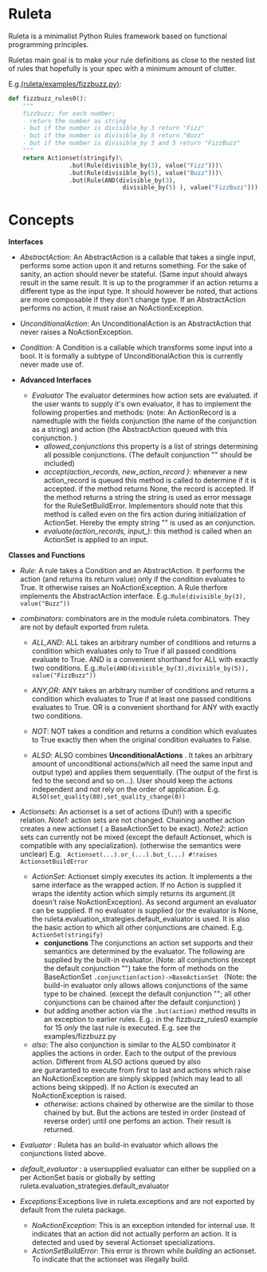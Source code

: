 # Ruleta

Ruleta is a minimalist Python Rules framework based on functional programming 
principles.

Ruletas main goal is to make your rule definitions as close to the nested list
of rules that hopefully is your spec with a minimum amount of clutter.


E.g.[(ruleta/examples/fizzbuzz.py)](https://github.com/Glinrens-corner/ruleta/blob/master/ruleta/examples/fizzbuzz.py):
```python
def fizzbuzz_rules0():
    """
    fizzbuzz; for each number:
    - return the number as string
    - but if the number is divisible_by 3 return "Fizz"
    - but if the number is divisible_by 5 return "Buzz"
    - but if the number is divisible_by 3 and 5 return "FizzBuzz"
    """  
    return Actionset(stringify)\
                 .but(Rule(divisible_by(3), value("Fizz")))\
                 .but(Rule(divisible_by(5), value("Buzz")))\
                 .but(Rule(AND(divisible_by(3),
                                divisible_by(5) ), value("FizzBuzz")))
```

# Concepts
**Interfaces**
* *AbstractAction*: An AbstractAction is a callable that takes a single input, performs some action
  upon it and returns something. For the sake of sanity, an action should never be stateful. (Same input  should always result in the same result.
  It is up to the programmer if an action returns a different type as the
  input type. It should however be noted, that actions are more composable if
  they don't change type.
  If an AbstractAction performs no action, it must raise an
  NoActionException.
* *UnconditionalAction*: An UnconditionalAction is an AbstractAction that
  never raises a NoActionException.
	
* *Condition*: A Condition is a callable which transforms some input into a
  bool. It is formally a subtype of UnconditionalAction this is currently
  never made use of.
* **Advanced Interfaces**
  * *Evaluator* The evaluator determines how action sets are evaluated.
    if the user wants to supply it's own evaluator, it has to implement the
    following properties and methods:
	(note: An ActionRecord is a namedtuple with the fields conjunction (the
    name of the conjunction as a string) and action (the AbstractAction queued
    with this conjunction. )
    * *allowed_conjunctions* this property is a list of strings determining
      all possible conjunctions. (The default conjunction "" should be included)
    * *accept(action_records, new_action_record )*: whenever a new
      action_record is queued this method is called to determine if it is
      accepted. if the method returns None, the record is accepted. If the
      method returns a string the string is used as error message for the
      RuleSetBuildError.
	  Implementors should note that this method is called even on the firs
      action during initialization of ActionSet. Hereby the empty string "" is
      used as an conjunction.
	* *evaluate(action_records, input_)*: this method is called when an
      ActionSet is applied to an input.
	


**Classes and Functions**

* *Rule*: A rule takes a Condition and an AbstractAction. It performs the
  action (and returns its return value) only if the condition evaluates to True. It otherwise
  raises an NoActionException. A Rule therfore implements the AbstractAction
  interface.
  E.g.:```Rule(divisible_by(3), value("Buzz"))```
* *combinators*: combinators are in the module ruleta.combinators. They are
  not by default exported from ruleta.
  * *ALL,AND*: ALL takes an arbitrary number of conditions and returns a
    condition which evaluates only to True if all passed conditions evaluate
    to True. AND is a convenient shorthand for ALL with exactly two
    conditions.
	E.g.:```Rule(AND(divisible_by(3),divisible_by(5)), value("FizzBuzz"))```
  * *ANY,OR*: ANY takes an arbitrary number of conditions and returns a
    condition which evaluates  to True if at least one passed conditions evaluates
    to True. OR is a convenient shorthand for ANY with exactly two
    conditions.
  * *NOT*: NOT takes a condition and returns a condition which evaluates to
    True exactly then when the original condition evaluates to False.

  * *ALSO*: ALSO combines **UnconditionalActions** . It takes an arbitrary
    amount of unconditional actions(which all need the same input and output
    type) and applies them sequentially. (The output of the first is fed to
    the second and so on...). User should keep the actions independent and not
    rely on the order of application.
	E.g. ```ALSO(set_quality(80),set_quality_change(0))```
	
* *Actionsets*: An actionset is a set of actions (Duh!) with a specific
  relation.
  *Note1*: action sets are not changed. Chaining another action creates a new
  actionset ( a BaseActionSet to be exact).
  *Note2*: action sets can currently not be mixed (except the default
  Actionset, which is compatible with any specialization). (otherwise the semantics
  were unclear) E.g. ``` Actionset(...).or_(...).but_(...) #!raises ActionsetBuildError```
  * *ActionSet*: Actionset simply executes its action. It implements a
    the same interface as the wrapped action. If no Action is supplied it
    wraps the identity action which simply returns its argument.(it doesn't
    raise NoActionException). As second argument an evaluator can be
    supplied. If no evaluator is supplied (or the evaluator is None, the
    ruleta.evaluation_strategies.default\_evaluator is used.
	It is also the basic action to which all other conjunctions are chained.
	E.g. ``` ActionSet(stringify) ```
	* **conjunctions** The conjunctions an action set supports and their
      semantics are determined by the evaluator. The following are supplied by
      the built-in evaluator. 
	  (Note: all conjunctions (except the default conjunction "") take the
      form of methods on the BaseActionSet
      ```.conjunction(action)->BaseActionSet ```
	  (Note: the build-in evaluator only allows allows conjunctions of the
      same type to be chained. (except the default conjunction ""; all other
      conjunctions can be chained after the default conjunction) )
	* *but* adding another action via the ```.but(action)``` method results in
	an exception to earlier rules.
	E.g.: in the fizzbuzz_rules0 example for 15 *only* the last rule is executed.
	E.g. see the examples/fizzbuzz.py
  * *also*:  The also conjunction is similar to the  ALSO  combinator 
    it applies the actions in order. Each to the output of the previous
    action. 
	Different from ALSO actions queued by also  
	are  guraranted to execute from first to last and actions
    which raise an NoActionException are simply skipped (which may lead to all
    actions being skipped). 
	If no Action is executed an NoActionException is raised.
	* *otherwise*: actions chained by otherwise are the similar to
    those chained by but. But the actions are tested in order (instead of
    reverse order) until one
    perfoms an action. Their result is returned.

* *Evaluator* : Ruleta has an build-in evaluator which allows the conjunctions
  listed above. 
* *default_evaluator* : a usersupplied evaluator can either be supplied on a
  per ActionSet basis or globally by setting ruleta.evaluation_strategies.default_evaluator
* *Exceptions*:Exceptions live in ruleta.exceptions and are not exported by
  default from the ruleta package.
   * *NoActionException*: This is an exception intended for internal use.
     It indicates that an action did not actually perform an action.
     It is detected and used by several Actionset specializations.
   * *ActionSetBuildError*: This error is thrown while *building* an
     actionset. To indicate that the actionset was illegally build.

	
	

